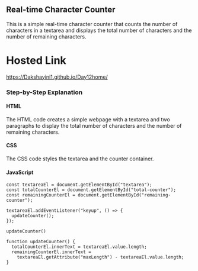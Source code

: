  ## Real-time Character Counter

This is a simple real-time character counter that counts the number of characters in a textarea and displays the total number of characters and the number of remaining characters.
# Hosted Link
https://Dakshayini1.github.io/Day12home/
### Step-by-Step Explanation

#### HTML

The HTML code creates a simple webpage with a textarea and two paragraphs to display the total number of characters and the number of remaining characters.



#### CSS

The CSS code styles the textarea and the counter container.



#### JavaScript
```
const textareaEl = document.getElementById("textarea");
const totalCounterEl = document.getElementById("total-counter");
const remainingCounterEl = document.getElementById("remaining-counter");

textareaEl.addEventListener("keyup", () => {
  updateCounter();
});

updateCounter()

function updateCounter() {
  totalCounterEl.innerText = textareaEl.value.length;
  remainingCounterEl.innerText =
    textareaEl.getAttribute("maxLength") - textareaEl.value.length;
}
```
